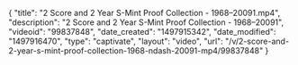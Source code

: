 {
    "title": "2 Score and 2 Year S-Mint Proof Collection - 1968&ndash;20091.mp4",
    "description": "2 Score and 2 Year S-Mint Proof Collection - 1968&ndash;20091",
    "videoid": "99837848",
    "date_created": "1497915342",
    "date_modified": "1497916470",
    "type": "captivate",
    "layout": "video",
    "url": "\/v\/2-score-and-2-year-s-mint-proof-collection-1968-ndash-20091-mp4\/99837848"
}